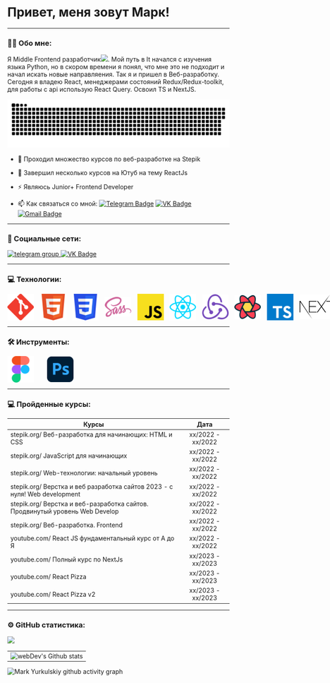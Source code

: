 
# Привет, меня зовут Марк!

---

### :man_technologist: Обо мне:

Я Middle Frontend разработчик<img src="https://media.giphy.com/media/WUlplcMpOCEmTGBtBW/giphy.gif" width="30px">. Мой путь в It начался с изучения языка Python, но в скором времени я понял, что мне это не подходит и начал искать новые направляения. Так я и пришел в Веб-разработку. Сегодня я владею React, менеджерами состояний Redux/Redux-toolkit, для работы с api использую React Query. Освоил TS и NextJS. 

<p align="center">
 <img width="600" src="assets/github-snake.svg" alt="snake"/>
</p>

- :telescope: Проходил множество курсов по веб-разработке на Stepik

- :seedling: Завершил несколько курсов на Ютуб на тему ReactJs

- :zap: Являюсь Junior+ Frontend Developer

- :mailbox: Как связаться со мной: [![Telegram Badge](https://img.shields.io/badge/-Telegram-blue?style=flat&logo=Telegram&logoColor=white)](https://t.me/oxygenfront)  [![VK Badge](https://img.shields.io/badge/VK-Badge?style=flat&logo=vk&logoColor=white&color=%2326A5E4)](https://vk.com/oxygenfront) [![Gmail Badge](https://img.shields.io/badge/-Gmail-red?style=flat&logo=Gmail&logoColor=white)](mailto:markyurkulskiy@gmail.com)

---

### 🤝 Социальные сети:

  <div id="badges">
    <a href="https://t.me/oxygenfront" target="_blank">
      <img src="https://cdn-icons-png.flaticon.com/512/2111/2111646.png" width="70" height="70" alt="telegram group" />
    </a>
    <a href="https://vk.com/oxygenfront" target="_blank">
      <img src="https://cdn-icons-png.flaticon.com/512/145/145813.png" width="70" height="70" alt="VK Badge"/>
    </a>
  </div>

---

### 💻 Технологии:

<div style='display: flex; align-items: center !important; width: 900px; justify-content: space-between'>
  <img src='assets/icons/git.svg' width='60' ></img>
  <img src='assets/icons/html.svg' width='60' ></img>
  <img src='assets/icons/css.svg' width='60' ></img>
  <img src='assets/icons/sass.svg' width='60' ></img>
  <img src='assets/icons/js.svg' width='60' ></img>
  <img src='assets/icons/react.svg' width='60' ></img>
  <img src='assets/icons/redux.svg' width='60' ></img>
  <img src='assets/icons/react-query.svg' width='60' ></img>
  <img src='assets/icons/typescript.svg' width='60' ></img>
  <img src='assets/icons/Nextjs.svg' width='90' ></img>
  <img src='assets/icons/tailwindcss.svg' width='60' ></img>
  <img  src='assets/icons/materialize.svg' width='60' height='60'></img>
</div>

---

### 🛠 Инструменты:

<div style='display: flex; align-items: center; gap: 30px'>
  <img src='assets/icons/figma.svg' width='60' ></img>
  <img src='assets/icons/photoshop.svg' width='60' ></img>
  
</div>

---

### 💻 Пройденные курсы:

| Курсы                                                                            | Дата              |
| -------------------------------------------------------------------------------- | :---------------: |
| stepik.org/   Веб-разработка для начинающих: HTML и CSS                          | xx/2022 - xx/2022 |
| stepik.org/   JavaScript для начинающих                                          | xx/2022 - xx/2022 |
| stepik.org/   Web-технологии: начальный уровень                                  | xx/2022 - xx/2022 |
| stepik.org/   Верстка и веб разработка сайтов 2023 - с нуля! Web development     | xx/2022 - xx/2022 |
| stepik.org/   Верстка и веб-разработка сайтов. Продвинутый уровень Web Develop   | xx/2022 - xx/2022 |
| stepik.org/   Веб-разработка. Frontend                                           | xx/2022 - xx/2022 |
| youtube.com/  React JS фундаментальный курс от А до Я                            | xx/2022 - xx/2022 |
| youtube.com/  Полный курс по NextJs                                              | xx/2023 - xx/2023 |
| youtube.com/  React Pizza                                                        | xx/2023 - xx/2023 |
| youtube.com/  React Pizza v2                                                     | xx/2023 - xx/2023 |

---


### ⚙️ GitHub статистика:

<table style="overflow: hidden !important">
  <tr>
    <td align="center">
      <img src="http://github-readme-streak-stats.herokuapp.com?user=oxygen23&theme=dark&background=000000" alt="webDev's Github stats" />
    </td>
    
  </tr>
  <tr>
    <img src='http://github-profile-summary-cards.vercel.app/api/cards/profile-details?username=oxygen23&theme=react'/>
  </tr>
  
</table>




![Mark Yurkulskiy github activity graph](https://github-readme-activity-graph.vercel.app/graph?username=oxygen23&theme=react-dark)
